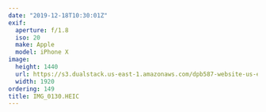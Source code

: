 ```yaml
---
date: "2019-12-18T10:30:01Z"
exif:
  aperture: f/1.8
  iso: 20
  make: Apple
  model: iPhone X
image:
  height: 1440
  url: https://s3.dualstack.us-east-1.amazonaws.com/dpb587-website-us-east-1/asset/gallery/2019-south-america/635c15fa-39e7-9266-d59e-925c790b5184~1920.jpg
  width: 1920
ordering: 149
title: IMG_0130.HEIC
---
```

